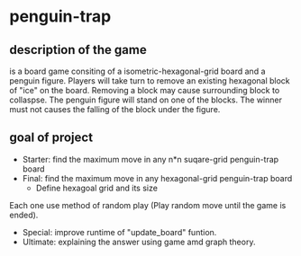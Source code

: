 # penguin-trap

## description of the game

is a board game consiting of a isometric-hexagonal-grid board and a penguin figure.
Players will take turn to remove an existing hexagonal block of "ice" on the board.
Removing a block may cause surrounding block to collaspse.
The penguin figure will stand on one of the blocks.
The winner must not causes the falling of the block under the figure.

## goal of project

* Starter: find the maximum move in any n*n suqare-grid penguin-trap board
* Final: find the maximum move in any hexagonal-grid penguin-trap board
  * Define hexagoal grid and its size

Each one use method of random play (Play random move until the game is ended).

* Special: improve runtime of "update_board" funtion.
* Ultimate: explaining the answer using game amd graph theory.
